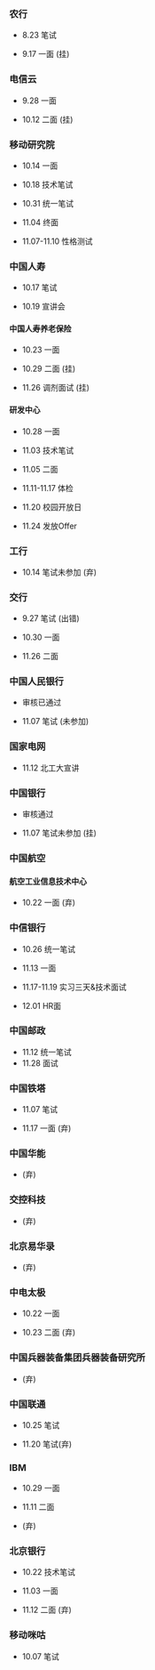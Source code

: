 ### 农行

+ 8.23 笔试

- 9.17 一面 (挂)

### 电信云

- 9.28 一面

- 10.12 二面  (挂)

### 移动研究院

- 10.14 一面

- 10.18 技术笔试

- 10.31 统一笔试

- 11.04 终面

- 11.07-11.10 性格测试

### 中国人寿

- 10.17 笔试

- 10.19 宣讲会

#### 中国人寿养老保险

- 10.23 一面

- 10.29 二面  (挂)

- 11.26 调剂面试 (挂)

#### 研发中心

- 10.28 一面

- 11.03 技术笔试

- 11.05 二面

- 11.11-11.17 体检

- 11.20 校园开放日

- 11.24 发放Offer

### 工行

- 10.14 笔试未参加  (弃)

### 交行

- 9.27 笔试 (出错)

- 10.30 一面

- 11.26 二面

### 中国人民银行

- 审核已通过

- 11.07 笔试 (未参加)

### 国家电网

- 11.12 北工大宣讲

### 中国银行

- 审核通过

- 11.07 笔试未参加  (挂)

### 中国航空

#### 航空工业信息技术中心

- 10.22 一面  (弃)

### 中信银行

- 10.26 统一笔试

- 11.13 一面

- 11.17-11.19 实习三天&技术面试

- 12.01 HR面

### 中国邮政

- 11.12 统一笔试
- 11.28 面试

### 中国铁塔

- 11.07 笔试

- 11.17 一面 (弃)

### 中国华能

- (弃)

### 交控科技

- (弃)

### 北京易华录

- (弃)

### 中电太极

- 10.22 一面

- 10.23 二面 (弃)

### 中国兵器装备集团兵器装备研究所

- (弃)

### 中国联通

- 10.25 笔试

- 11.20 笔试(弃)

### IBM

- 10.29 一面

- 11.11 二面

- (弃)

### 北京银行

- 10.22 技术笔试

- 11.03 一面

- 11.12 二面 (弃)

### 移动咪咕

- 10.07 笔试